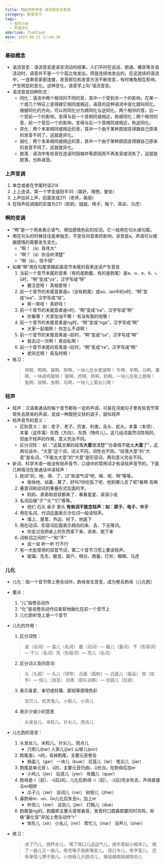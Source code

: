 ```yaml
---
title: 想起你的声音-语流音变与变调
category: 配音学习
tags:
  - 苔花小米
  - 声音优化
abbrlink: f54d7aa9
date: 2023-06-21 17:44:39
---
```


### 基础概念

- 语流音变：语流音变是语言流动的结果。人们平时在说话、朗诵、播音等言语活动时，语音并不是一个个孤立地发出，而是连续地发出的。在这连续的语流中，一连串音紧密连接，发音部位和发音方法不断改变，有时难免相互影响，产生明显的变化。这种变化，语音学上叫“语流音变。
- 语流音变四种形式：
  - 同化：语流中两个相邻的不同的音，其中一个受到另一个的影响，在某一个或几个特征上变得跟它相同或相近，语音的这种语流中变化就叫同化。根据同化的方向，可以将同化分为顺同化与逆同化，两个相邻的音，后一个受前一个的影响，变得与前一个音相同或相近，称顺同化；两个相邻的音，前一个受后一个的影响，变得与后一个音相同或相近，称逆同化。
  - 异化：两个本来相同或相近的音，其中一个由于某种原因变得跟自己原来的发音不同了，这就是异化。
  - 弱化：两个本来相同或相近的音，其中一个由于某种原因变得跟自己原来的发音不同了，这就是异化。
  - 脱落：语流中有些音在连读时因缩并等原因而不再发音或消失了，这就是脱落，也称减音。

### 上声变调

1. 单念或者在字尾时读214
2. 上上连读，第一个字变成阳平35（美好，理想，堡垒）
3. 上声加非上声，前面变成211（老师，美丽）
4. 在轻声前调值的实值为211（奶奶、姐姐、椅子、每个、耳朵、马虎）

### 啊的变调

- “啊”是一个用来表示语气、增加感情色彩的叹词。它一般用在句头或句尾。
- 用在句头的时候往往是单独念，不受任何音素的影响，读音是a。声调可以根据感情的需要发生变化。
  - “啊！（ā）真伟大”  
  - “啊？（á）你没听清楚”
  - “啊（à），怪不得”
- 如果“啊”用在句尾常跟前面音节末尾的音素连读产生音变
  1. 当前一个音节末尾的音素（有的是韵腹，有的是韵尾）是a、o、e、ê、i、ǖ时，“啊”变成“ya”，汉字写成“呀”
     - 要注意呀！  真相爱呀！
  2. 前一个音节的末尾音素是u（没有韵尾）或ao、iao中的o时，“啊”变成“wa”，汉字写成“哇”。
     - 笑一笑哇！  真好哇！
  3. 前一个音节的末尾音素是n时，“啊”变成“na”，汉字写成“啊”
     - 你看哪！  大家加油干哪！  有没有我的信哪！
  4. 前一个音节的末尾音素是ng时，“啊”变成“nga”，汉字写成“啊”
     - 大家一起唱啊！  你怎么不讲啊！
  5. 前一个音节的末尾音素是-i前时，“啊”变成“za”，汉字写成“啊”
     - 我去过一次啊！  真自私啊！
  6. 前一个音节末尾的音素是-i后时，“啊”变成“ra”。汉字写成“啊”
     - 老同志啊！  真及时啊！
- 练习：
  > 鸡啊、鸭啊、猫啊、狗啊，一块儿在水里游啊！
  > 牛啊、羊啊、马啊、骡啊，一块进鸡窝啊！
  > 狼啊、虎啊、熊啊、豹啊，一块儿在街上跑啊！
  > 兔啊、鼠啊、虫啊、鸟啊，一块儿上窗台儿啊！

### 轻声

- 轻声：汉语普通话的每个音节都有一定的声调，可是在词或句子里有些音节常常失去原来的声调，变成一种既短又轻的调子，就叫轻声
- 轻声音节的意义：
  - 区别意义： 如：老子、老子。厉害、利害。舌头、蛇头。本事（本领）、本事（这件事）东西（方向）、东西（物件儿）。这几组词虽然词性相同，但由于轻声的作用，意义完全不同。
  - 区分词性： 如：“这篇文章的段落**大意**很清楚”“办事情不能太**大意**了”，这两句话中，“大意”这个词，词义不同，词性也不同。“段落大意”的“大意”是名词，“不能太大意”的“大意”是形容词，两句意义完全不同。
- 新词、科学术语一般没有轻声音节，口语中的常用词才有读轻声音节的。下面几种情况在普通话中读轻声：
  1. 助词“的、地、得、了、过”和语气词“吧、嘛、呢、啊”等等。
     - 愉快地、站着、算了、好吗?你吃饭了吧、他到哪儿去了呢?看啊 去嘛
  2. 叠音词和动词的重叠形式后面的字。
     - 妈妈、弟弟和叔叔都来了、看看星星、读读小说
  3. 名词后缀“子”“头”“们”等等。
     - 他们 石头 桌子 里头 **有些词不能念轻声：如：原子、电子、中子**
  4. 用在名词、代词后面表示方位词一般读轻声。
     - 墙上、屋里、外边、树下、地底下
  5. 用在动词、形容词后面表示趋向的来、去、下去等词。
     - 你走过去把桌上的东西拿下来、进来、脱下来
  6. 词和词之间的“一”和“不”
     - 说一说 听一听 行不行
  7. 有一大批常用的双音节词，第二个音节习惯上要读轻声。
     - 玻璃、先生、歇息、窗户、明白、商量、打听、眼睛、马虎

### 儿化

- 儿化：指一个音节带上卷舌动作，韵母发生音变，成为卷舌韵母（儿化韵）
- 要点：
  1. “儿”指卷舌动作
  2. “化”是说卷舌动作应柔软地融化在前一个音节上
  3. 儿化韵听觉上是一个音节
- 儿化的作用：
  1. 区分词性：
    > 盖（动词）— 盖儿（名词） 截（动词）— 截儿（量词）
    > 干（形容词）— 干儿（名词）亮（形容词）— 亮儿（名词）

  2. 区分词义及同音词:
    > 头（头部）— 头儿（领导） 白面（面粉）— 白面儿（毒品）
    > 信（信件）— 信儿（消息） 拉练（部队训练）— 拉链儿（拉锁）
  3. 表示喜爱、亲切或轻蔑、鄙视等感情色彩
    > 宝贝儿、机灵鬼儿、小偷儿、小丑儿
  4. 表示少或小的意思
    > 头发丝儿、米粒儿、针尖儿、雨点儿
- 儿化韵的音变：
  1. 头发丝儿、米粒儿、针尖儿、雨点儿
     - 刀把儿(bar) 人家儿(jiar) 山坡儿(por)
  2. 韵尾是i、n的，丢掉韵尾，主要元音卷舌
     - 锅盖儿（gar） 一块儿（kuar） 花篮儿（lar） 笔尖儿（jiar）
  3. 韵尾是单元音 i、ǖ的，主要元音仍由i、ǖ充当，在韵母后加er
     - 小鸡儿（jier） 玩意儿（yier） 有趣儿（quer）
  4. 韵母是-i（前）、-i(后)的，儿化后韵母 -i（前）、-i(后)完全失去，声母直接与er相拼
     - 瓜子儿（zer） 没词儿（cer） 树枝儿（zher）
  5. 鼻韵母in、un、ǖn儿化后失去n，加上er
     - 听信儿（xier） 没劲儿（jier） 打盹儿（due）  
  6. 韵尾是ng的，韵腹即主要元音带鼻音，发音时口腔鼻腔要同时共鸣，称做“鼻化音”并加上卷舌动作“r”
     - 体形儿（xir） 小名儿（mir） 帮忙儿（mar） 没声儿（sher）
- 练习：
  > 进了门儿，倒杯水儿，
  > 喝了两口儿运运气儿，顺手拿起小唱本儿，
  > 唱了一曲儿又一曲儿，练完嗓子我练嘴皮儿，
  > 绕口令儿，练字音儿，
  > 还有单弦儿牌子曲儿，小快板儿大鼓词儿，
  > 越说越唱我越带劲儿
